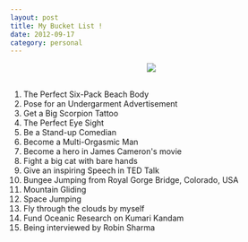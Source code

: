 ```yaml
---
layout: post
title: My Bucket List !
date: 2012-09-17
category: personal
---
```


<div style="text-align: center;">
<img src="{{site.img-url}}/premkumar-masilamani-bucket-list.jpg"/>
</div><br />  

1. The Perfect Six-Pack Beach Body  
2. Pose for an Undergarment Advertisement  
3. Get a Big Scorpion Tattoo  
4. The Perfect Eye Sight  
5. Be a Stand-up Comedian  
6. Become a Multi-Orgasmic Man  
7. Become a hero in James Cameron's movie  
8. Fight a big cat with bare hands  
9. Give an inspiring Speech in TED Talk  
10. Bungee Jumping from Royal Gorge Bridge, Colorado, USA  
11. Mountain Gliding  
12. Space Jumping  
13. Fly through the clouds by myself  
14. Fund Oceanic Research on Kumari Kandam  
15. Being interviewed by Robin Sharma   
<br />

